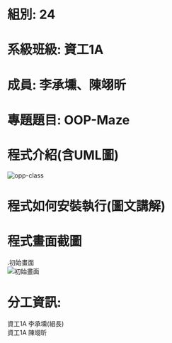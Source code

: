 # 組別: 24
# 系級班級: 資工1A
# 成員: 李承壎、陳翊昕
# 專題題目: OOP-Maze
# 程式介紹(含UML圖)
![opp-class](https://github.com/Nch000001/OOP-Maze/assets/164344855/4135c87e-6a84-44dc-973a-3346609363fa)
# 程式如何安裝執行(圖文講解)


# 程式畫面截圖
.初始畫面  
![初始畫面](https://github.com/Nch000001/OOP-Maze/assets/164344855/272c7908-5a01-46da-a756-06ba5d1f0d82)

# 分工資訊:
資工1A 李承壎(組長)  
資工1A 陳翊昕
